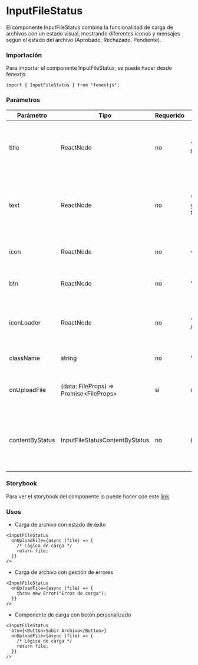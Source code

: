 # InputFileStatus

El componente InputFileStatus combina la funcionalidad de carga de archivos con un estado visual, mostrando diferentes iconos y mensajes según el estado del archivo (Aprobado, Rechazado, Pendiente).

### Importación

Para importar el componente InputFileStatus, se puede hacer desde fenextjs

```tsx copy
import { InputFileStatus } from "fenextjs";
```

### Parámetros

| Parámetro       | Tipo                                       | Requerido | Default                                     | Descripcion                                                                              |
| --------------- | ------------------------------------------ | --------- | ------------------------------------------- | ---------------------------------------------------------------------------------------- |
| title           | ReactNode                                  | no        | 'Drag and drop here'                        | Título del componente que se muestra cuando no hay archivos cargados.                    |
| text            | ReactNode                                  | no        | 'Drag and drop your file or template here.' | Texto que se muestra para guiar al usuario sobre la acción que debe realizar.            |
| icon            | ReactNode                                  | no        | \<Upload2 /\>                               | Ícono que se muestra en el componente.                                                   |
| btn             | ReactNode                                  | no        | 'Choose File'                               | Texto o contenido del botón de carga.                                                    |
| iconLoader      | ReactNode                                  | no        | \<LoaderSpinner /\>                         | Ícono que se muestra mientras se está cargando el archivo.                               |
| className       | string                                     | no        | ''                                          | Clase CSS para el componente.                                                            |
| onUploadFile    | (data: FileProps) =\> Promise\<FileProps\> | sí        | undefined                                   | Función que se ejecuta para manejar la carga del archivo.                                |
| contentByStatus | InputFileStatusContentByStatus             | no        | \{\}                                        | Contenido específico para cada estado del archivo, que incluye título, ícono y etiqueta. |

### Storybook

Para ver el storybook del componente lo puede hacer con este [link](https://fenextjs-component-storybook.vercel.app/?path=/story/input-inputfilestatus--index)

### Usos

- Carga de archivo con estado de éxito

```tsx copy
<InputFileStatus
  onUploadFile={async (file) => {
    /* Lógica de carga */
    return file;
  }}
/>
```

- Carga de archivo con gestión de errores

```tsx copy
<InputFileStatus
  onUploadFile={async (file) => {
    throw new Error("Error de carga");
  }}
/>
```

- Componente de carga con botón personalizado

```tsx copy
<InputFileStatus
  btn={<Button>Subir Archivo</Button>}
  onUploadFile={async (file) => {
    /* Lógica de carga */
    return file;
  }}
/>
```
